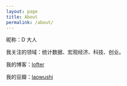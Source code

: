 ```yaml
---
layout: page
title: About
permalink: /about/
---
```


昵称：D 大人

我关注的领域：统计数据、宏观经济、科技、创业。

我的博客：[lofter](http://signin.lofter.com)

我的豆瓣：[laowushi](https://www.douban.com/people/laowushi/)

